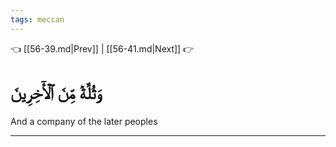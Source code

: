 ```yaml
---
tags: meccan
---
```


👈 [[56-39.md|Prev]] | [[56-41.md|Next]] 👉

# وَثُلَّةٞ مِّنَ ٱلۡأٓخِرِينَ

And a company of the later peoples

---

